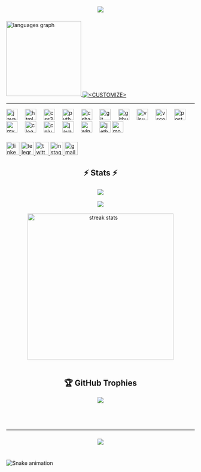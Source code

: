 <h3 align="center">
    <img src="https://readme-typing-svg.herokuapp.com/?font=Righteous&size=25&center=true&vCenter=true&width=500&height=70&duration=4000&lines=Hi+my+name+is;+Otabek;+and+I'm+.NET+developer!">
</h3>

###

<a href="https://github.com/OtabekgithubJava/OtabekgithubJava">
    <img src="https://github-readme-stats.vercel.app/api/top-langs?username=OtabekgithubJava&locale=en&hide_title=true&layout=compact&card_width=320&langs_count=10&theme=dracula&hide_border=true" height=200 alt="languages graph" />
</a>

<a href="https://github.com/OtabekgithubJava/OtabekgithubJava">
  <img align="center" src="https://github-readme-stats.vercel.app/api?username=OtabekgithubJava&show_icons=true&line_height=30&count_private=true&title_color=ffffff&text_color=c9cacc&icon_color=2bbc8a&bg_color=1d1f21" alt="<CUSTOMIZE>" />
</a>

<hr>

<div align="left">
  <img src="https://cdn.jsdelivr.net/gh/devicons/devicon/icons/javascript/javascript-original.svg" height="30" alt="javascript logo"  />
  <img width="12" />
  <img src="https://cdn.jsdelivr.net/gh/devicons/devicon/icons/html5/html5-original.svg" height="30" alt="html5 logo"  />
  <img width="12" />
  <img src="https://cdn.jsdelivr.net/gh/devicons/devicon/icons/css3/css3-original.svg" height="30" alt="css3 logo"  />
  <img width="12" />
  <img src="https://cdn.jsdelivr.net/gh/devicons/devicon/icons/python/python-original.svg" height="30" alt="python logo"  />
  <img width="12" />
  <img src="https://cdn.jsdelivr.net/gh/devicons/devicon/icons/csharp/csharp-original.svg" height="30" alt="csharp logo"  />
  <img width="12" />
  <img src="https://cdn.jsdelivr.net/gh/devicons/devicon/icons/git/git-original.svg" height="30" alt="git logo"  />
  <img width="12" />
  <img src="https://cdn.jsdelivr.net/gh/devicons/devicon/icons/github/github-original.svg" height="30" alt="github logo"  />
  <img width="12" />
  <img src="https://cdn.jsdelivr.net/gh/devicons/devicon/icons/visualstudio/visualstudio-plain.svg" height="30" alt="visualstudio logo"  />
  <img width="12" />
  <img src="https://cdn.jsdelivr.net/gh/devicons/devicon/icons/vscode/vscode-original.svg" height="30" alt="vscode logo"  />
  <img width="12" />
  <img src="https://cdn.jsdelivr.net/gh/devicons/devicon/icons/postgresql/postgresql-original.svg" height="30" alt="postgresql logo"  />
  <img width="12" />
  <img src="https://cdn.jsdelivr.net/gh/devicons/devicon/icons/mysql/mysql-original.svg" height="30" alt="mysql logo"  />
  <img width="12" />
  <img src="https://cdn.jsdelivr.net/gh/devicons/devicon/icons/c/c-original.svg" height="30" alt="c logo"  />
  <img width="12" />
  <img src="https://cdn.jsdelivr.net/gh/devicons/devicon/icons/cplusplus/cplusplus-original.svg" height="30" alt="cplusplus logo"  />
  <img width="12" />
  <img src="https://cdn.jsdelivr.net/gh/devicons/devicon/icons/java/java-original.svg" height="30" alt="java logo"  />
  <img width="12" />
  <img src="https://cdn.jsdelivr.net/gh/devicons/devicon/icons/windows8/windows8-original.svg" height="30" alt="windows8 logo"  />
  <img width="12" />
  <img src="https://cdn.jsdelivr.net/gh/devicons/devicon/icons/jetbrains/jetbrains-original.svg" height="30" alt="jetbrains logo"  />
  <img src="https://cdn.jsdelivr.net/gh/devicons/devicon/icons/mongodb/mongodb-original.svg" height="30" alt="mongodb logo"  />
</div>

###

<div align="left">
  <a href="https://www.linkedin.com/in/mr-otabek-13a3aa275/" target="_blank">
    <img src="https://img.shields.io/static/v1?message=LinkedIn&logo=linkedin&label=&color=0077B5&logoColor=white&labelColor=&style=for-the-badge" height="35" alt="linkedin logo"  />
  </a>
  <a href="https://t.me/Otabek_writing" target="_blank">
    <img src="https://img.shields.io/static/v1?message=Telegram&logo=telegram&label=&color=26A5E4&logoColor=white&labelColor=&style=for-the-badge" height="35" alt="telegram logo"  />
  </a>
  <a href="https://twitter.com/Otabek_twitting" target="_blank">
    <img src="https://img.shields.io/static/v1?message=Twitter&logo=twitter&label=&color=1DA1F2&logoColor=white&labelColor=&style=for-the-badge" height="35" alt="twitter logo"  />
  </a>
  <a href="https://www.instagram.com/m_otabek_007/" target="_blank">
    <img src="https://img.shields.io/static/v1?message=Instagram&logo=instagram&label=&color=E4405F&logoColor=white&labelColor=&style=for-the-badge" height="35" alt="instagram logo"  />
  </a>
  <a href="mailto:meliqoziyevotabek66@gmail.com" target="_blank">
    <img src="https://img.shields.io/static/v1?message=Gmail&logo=gmail&label=&color=D14836&logoColor=white&labelColor=&style=for-the-badge" height="35" alt="gmail logo"  />
  </a>
</div>

<h2 align="center">⚡️ Stats ⚡️</h2>
<h3 align="center">
    <img src="https://readme-typing-svg.herokuapp.com/?font=Righteous&size=25&center=true&vCenter=true&width=500&height=70&duration=4000&lines=Profile+views">
</h3>

<div align="center">
  <img src="https://profile-counter.glitch.me/OtabekgithubJava/count.svg?"  />
</div>
<br>
<div align=center>
  <img width=390 src="https://streak-stats.demolab.com/?user=OtabekgithubJava&count_private=true&theme=react&border_radius=10" alt="streak stats"/>
  
  <br/>
 <br/>

## 🏆 GitHub Trophies
![](https://github-profile-trophy.vercel.app/?username=OtabekgithubJava&theme=radical&no-frame=true&no-bg=true&margin-w=4)

###
</div>
  
</div>
<br/><br/>
<hr/>

<h3 align="center">
    <img src="https://readme-typing-svg.herokuapp.com/?font=Righteous&size=25&center=true&vCenter=true&width=500&height=70&duration=4000&lines=Thanks+for+visiting!+✌️;+Shoot+me+a+message;+on+telegram+,+twitter+,+instagram+and+linkedin!;I'm+always+down+to+collab+🙂">
</h3>

###

<br clear="both">

<img src="https://github.com/OtabekgithubJava/OtabekgithubJava/raw/main/snake.svg" alt="Snake animation" />

###
